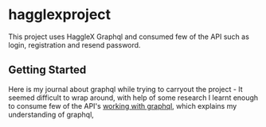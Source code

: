 # hagglexproject

This project uses HaggleX Graphql and consumed few of the API such as login, registration and resend password.


## Getting Started

Here is my journal about graphql while trying to carryout the project - It seemed difficult to wrap around, with help of some research I learnt enough to consume few of the API's
[working with graphql](http://sparqltheweb.blogspot.com/2021/04/flutter-with-graphql.html), which explains my understanding of graphql,

